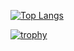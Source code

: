 [![Top Langs](https://github-readme-stats.vercel.app/api/top-langs/?username=SuuCH&layout=compact)](https://github.com/anuraghazra/github-readme-stats)

[![trophy](https://github-profile-trophy.vercel.app/?username=SuuCH&row=2&column=3)](https://github.com/ryo-ma/github-profile-trophy)
